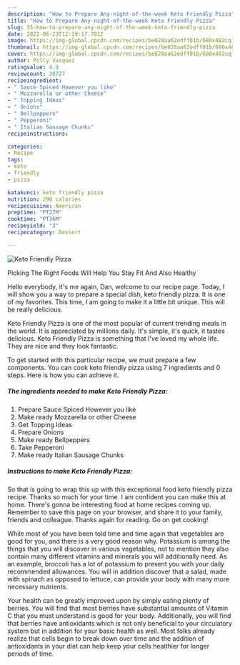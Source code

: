 ```yaml
---
description: "How to Prepare Any-night-of-the-week Keto Friendly Pizza"
title: "How to Prepare Any-night-of-the-week Keto Friendly Pizza"
slug: 55-how-to-prepare-any-night-of-the-week-keto-friendly-pizza
date: 2022-06-23T12:19:17.701Z
image: https://img-global.cpcdn.com/recipes/be028aa62edff01b/680x482cq70/keto-friendly-pizza-recipe-main-photo.jpg
thumbnail: https://img-global.cpcdn.com/recipes/be028aa62edff01b/680x482cq70/keto-friendly-pizza-recipe-main-photo.jpg
cover: https://img-global.cpcdn.com/recipes/be028aa62edff01b/680x482cq70/keto-friendly-pizza-recipe-main-photo.jpg
author: Polly Vasquez
ratingvalue: 4.9
reviewcount: 30727
recipeingredient:
- " Sauce Spiced However you like"
- " Mozzarella or other Cheese"
- " Topping Ideas"
- " Onions"
- " Bellpeppers"
- " Pepperoni"
- " Italian Sausage Chunks"
recipeinstructions:

categories:
- Recipe
tags:
- keto
- friendly
- pizza

katakunci: keto friendly pizza 
nutrition: 290 calories
recipecuisine: American
preptime: "PT27M"
cooktime: "PT36M"
recipeyield: "3"
recipecategory: Dessert

---
```



![Keto Friendly Pizza](https://img-global.cpcdn.com/recipes/be028aa62edff01b/680x482cq70/keto-friendly-pizza-recipe-main-photo.jpg)

Picking The Right Foods Will Help You Stay Fit And Also Healthy

Hello everybody, it's me again, Dan, welcome to our recipe page. Today, I will show you a way to prepare a special dish, keto friendly pizza. It is one of my favorites. This time, I am going to make it a little bit unique. This will be really delicious.

Keto Friendly Pizza is one of the most popular of current trending meals in the world. It is appreciated by millions daily. It's simple, it's quick, it tastes delicious. Keto Friendly Pizza is something that I've loved my whole life. They are nice and they look fantastic.




To get started with this particular recipe, we must prepare a few components. You can cook keto friendly pizza using 7 ingredients and 0 steps. Here is how you can achieve it.

<!--inarticleads1-->

##### The ingredients needed to make Keto Friendly Pizza:

1. Prepare  Sauce Spiced However you like
1. Make ready  Mozzarella or other Cheese
1. Get  Topping Ideas
1. Prepare  Onions
1. Make ready  Bellpeppers
1. Take  Pepperoni
1. Make ready  Italian Sausage Chunks




<!--inarticleads2-->

##### Instructions to make Keto Friendly Pizza:





So that is going to wrap this up with this exceptional food keto friendly pizza recipe. Thanks so much for your time. I am confident you can make this at home. There's gonna be interesting food at home recipes coming up. Remember to save this page on your browser, and share it to your family, friends and colleague. Thanks again for reading. Go on get cooking!

While most of you have been told time and time again that vegetables are good for you, and there is a very good reason why. Potassium is among the things that you will discover in various vegetables, not to mention they also contain many different vitamins and minerals you will additionally need. As an example, broccoli has a lot of potassium to present you with your daily recommended allowances. You will in addition discover that a salad, made with spinach as opposed to lettuce, can provide your body with many more necessary nutrients.

Your health can be greatly improved upon by simply eating plenty of berries. You will find that most berries have substantial amounts of Vitamin C that you must understand is good for your body. Additionally, you will find that berries have antioxidants which is not only beneficial to your circulatory system but in addition for your basic health as well. Most folks already realize that cells begin to break down over time and the addition of antioxidants in your diet can help keep your cells healthier for longer periods of time.

